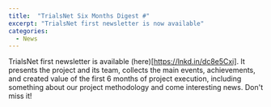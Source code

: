 ```yaml
---
title:  "TrialsNet Six Months Digest #"
excerpt: "TrialsNet first newsletter is now available"
categories: 
  - News
---
```


TrialsNet first newsletter is available (here)[https://lnkd.in/dc8e5Cxi]. It presents the project and its team, collects the main events, achievements, and created value of the first 6 months of project execution, including something about our project methodology and come interesting news. Don't miss it!

